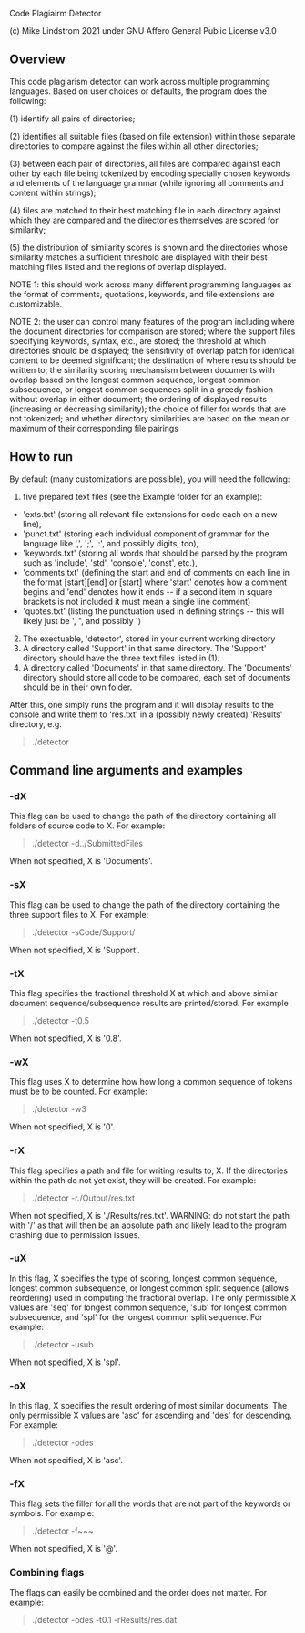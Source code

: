 Code Plagiairm Detector 

(c) Mike Lindstrom 2021 under GNU Affero General Public License v3.0

## Overview

This code plagiarism detector can work across multiple programming languages. Based on user choices or defaults, the program does the following: 

(1) identify all pairs of directories; 

(2) identifies all suitable files (based on file extension) within those separate directories to compare against the files within all other directories; 

(3) between each pair of directories, all files are compared against each other by each file being tokenized by encoding specially chosen keywords and elements of the language grammar (while ignoring all comments and content within strings);

(4) files are matched to their best matching file in each directory against which they are compared and the directories themselves are scored for similarity;

(5) the distribution of similarity scores is shown and the directories whose similarity matches a sufficient threshold are displayed with their best matching files listed and the regions of overlap displayed.

NOTE 1: this should work across many different programming languages as the format of comments, quotations, keywords, and file extensions are customizable.

NOTE 2: the user can control many features of the program including where the document directories for comparison are stored; where the support files specifying keywords, syntax, etc., are stored; the threshold at which directories should be displayed; the sensitivity of overlap patch for identical content to be deemed significant; the destination of where results should be written to; the similarity scoring mechansism between documents with overlap based on the longest common sequence, longest common subsequence, or longest common sequences split in a greedy fashion without overlap in either document; the ordering of displayed results (increasing or decreasing similarity); the choice of filler for words that are not tokenized; and whether directory similarities are based on the mean or maximum of their corresponding file pairings

## How to run

By default (many customizations are possible), you will need the following:

1. five prepared text files (see the Example folder for an example):
- 'exts.txt' (storing all relevant file extensions for code each on a new line), 
- 'punct.txt' (storing each individual component of grammar for the language like ',', ';', ':', and possibly digits, too), 
- 'keywords.txt' (storing all words that should be parsed by the program such as 'include', 'std', 'console', 'const', etc.),
- 'comments.txt' (defining the start and end of comments on each line in the format [start][end] or [start] where 'start' denotes how a comment begins and 'end' denotes how it ends -- if a second item in square brackets is not included it must mean a single line comment)
- 'quotes.txt' (listing the punctuation used in defining strings -- this will likely just be ', ", and possibly `)
2. The exectuable, 'detector', stored in your current working directory
3. A directory called 'Support' in that same directory. The 'Support' directory should have the three text files listed in (1). 
4. A directory called 'Documents' in that same directory. The 'Documents' directory should store all code to be compared, each set of documents should be in their own folder.

After this, one simply runs the program and it will display results to the console and write them to 'res.txt' in a (possibly newly created) 'Results' directory, e.g.

> ./detector

## Command line arguments and examples 

### -dX 

This flag can be used to change the path of the directory containing all folders of source code to X. For example:

> ./detector -d../SubmittedFiles

When not specified, X is 'Documents'.

### -sX 

This flag can be used to change the path of the directory containing the three support files to X. For example:

> ./detector -sCode/Support/

When not specified, X is 'Support'.

### -tX

This flag specifies the fractional threshold X at which and above similar document sequence/subsequence results are printed/stored. For example 

> ./detector -t0.5

When not specified, X is '0.8'.

### -wX 

This flag uses X to determine how how long a common sequence of tokens must be to be counted. For example:

> ./detector -w3

When not specified, X is '0'.

### -rX 

This flag specifies a path and file for writing results to, X. If the directories within the path do not yet exist, they will be created. For example:

> ./detector -r./Output/res.txt 

When not specified, X is './Results/res.txt'. WARNING: do not start the path with '/' as that will then be an absolute path and likely lead to the program crashing due to permission issues.
 
### -uX 

In this flag, X specifies the type of scoring, longest common sequence, longest common subsequence, or longest common split sequence (allows reordering) used in computing the fractional overlap. The only permissible X values are 'seq' for longest common sequence, 'sub' for longest common subsequence, and 'spl' for the longest common split sequence. For example:

> ./detector -usub

When not specified, X is 'spl'.

### -oX

In this flag, X specifies the result ordering of most similar documents. The only permissible X values are 'asc' for ascending and 'des' for descending. For example:

> ./detector -odes

When not specified, X is 'asc'.

### -fX

This flag sets the filler for all the words that are not part of the keywords or symbols. For example:

> ./detector -f~~~

When not specified, X is '@'.

### Combining flags 

The flags can easily be combined and the order does not matter. For example:

> ./detector -odes -t0.1 -rResults/res.dat
